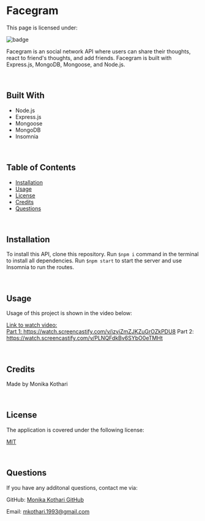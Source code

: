 # <strong>Facegram</strong>
This page is licensed under: </br>

![badge](https://img.shields.io/badge/License-MIT-blue.svg)

Facegram is an social network API where users can share their thoughts, react to friend's thoughts, and add friends. Facegram is built with Express.js, MongoDB, Mongoose, and Node.js.

<br>

## Built With
- Node.js
- Express.js
- Mongoose
- MongoDB
- Insomnia

<br>

## Table of Contents
- [Installation](#installation)
- [Usage](#usage)
- [License](#license)
- [Credits](#credits)
- [Questions](#questions)

<br>

## Installation
To install this API, clone this repository. Run `$npm i` command in the terminal to install all dependencies. Run `$npm start` to start the server and use Insomnia to run the routes.

<br>

## Usage
Usage of this project is shown in the video below:
<a href="{https://watch.screencastify.com/v/izyiZmZJKZuGrOZkPDU8}" title="FaceGram Walkthrough Pt. 1">

Link to watch video: </br>
Part 1: https://watch.screencastify.com/v/izyiZmZJKZuGrOZkPDU8
Part 2: https://watch.screencastify.com/v/PLNQFdkBv6SYbO0eTMHt

<br>

## Credits
Made by Monika Kothari 

<br>

## License
The application is covered under the following license:

[MIT](https://opensource.org/licenses/MIT)

<br>

## Questions
If you have any additonal questions, contact me via:

GitHub: [Monika Kothari GitHub](https://github.com/mkothari93)

Email: <mkothari.1993@gmail.com>

<br>
